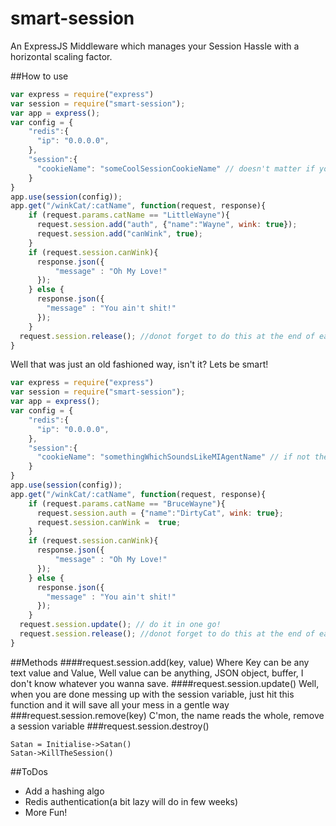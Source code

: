 smart-session
=============

An ExpressJS Middleware which manages your Session Hassle with a horizontal scaling factor.

##How to use

```javascript
var express = require("express")
var session = require("smart-session");
var app = express();
var config = {
    "redis":{
      "ip": "0.0.0.0",
    },
    "session":{
      "cookieName": "someCoolSessionCookieName" // doesn't matter if you don't give one
    }
}
app.use(session(config));
app.get("/winkCat/:catName", function(request, response){
    if (request.params.catName == "LittleWayne"){
      request.session.add("auth", {"name":"Wayne", wink: true});
      request.session.add("canWink", true);
    }
    if (request.session.canWink){
      response.json({
          "message" : "Oh My Love!"
      });
    } else {
      response.json({
        "message" : "You ain't shit!"
      });
    }
  request.session.release(); //donot forget to do this at the end of each request to achieve scaling! 
}
```
Well that was just an old fashioned way, isn't it? Lets be smart!
```javascript
var express = require("express")
var session = require("smart-session");
var app = express();
var config = {
    "redis":{
      "ip": "0.0.0.0",
    },
    "session":{
      "cookieName": "somethingWhichSoundsLikeMIAgentName" // if not then I have a default one
    }
}
app.use(session(config));
app.get("/winkCat/:catName", function(request, response){
    if (request.params.catName == "BruceWayne"){
      request.session.auth = {"name":"DirtyCat", wink: true};
      request.session.canWink =  true;
    }
    if (request.session.canWink){
      response.json({
          "message" : "Oh My Love!"
      });
    } else {
      response.json({
        "message" : "You ain't shit!"
      });
    }
  request.session.update(); // do it in one go!
  request.session.release(); //donot forget to do this at the end of each request to achieve scaling! 
}
```
##Methods
####request.session.add(key, value)
Where Key can be any text value and Value, Well value can be anything, JSON object, buffer, I don't know whatever you wanna save.
####request.session.update()
Well, when you are done messing up with the session variable, just hit this function and it will save all your mess in a gentle way
###request.session.remove(key)
C'mon, the name reads the whole, remove a session variable
###request.session.destroy()
```
Satan = Initialise->Satan()
Satan->KillTheSession()
```
##ToDos
 - Add a hashing algo
 - Redis authentication(a bit lazy will do in few weeks)
 - More Fun!
